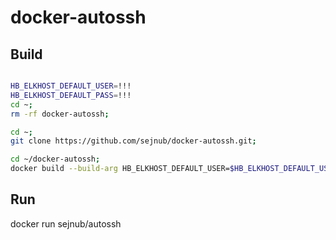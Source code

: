 # docker-autossh

## Build

```bash

HB_ELKHOST_DEFAULT_USER=!!!
HB_ELKHOST_DEFAULT_PASS=!!!
cd ~;
rm -rf docker-autossh;

cd ~;
git clone https://github.com/sejnub/docker-autossh.git;

cd ~/docker-autossh;
docker build --build-arg HB_ELKHOST_DEFAULT_USER=$HB_ELKHOST_DEFAULT_USER --build-arg HB_ELKHOST_DEFAULT_PASS=$HB_ELKHOST_DEFAULT_PASS -t sejnub/autossh .

```

## Run

docker run sejnub/autossh